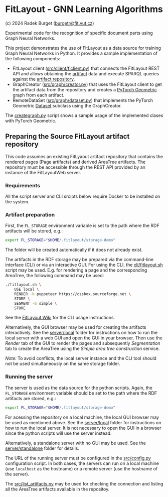 FitLayout - GNN Learning Algorithms
===================================

(c) 2024 Radek Burget (burgetr@fit.vut.cz)

Experimental code for the recognition of specific document parts using Graph Neural Networks.

This project demonstrates the use of FitLayout as a data source for training Graph Neural Networks in Python.
It provides a sample implementation of the following components:

- FitLayout client ([src/client/flclient.py](src/client/flclient.py)) that connects the FitLayout REST API and allows obtaining the [artifact](https://github.com/FitLayout/FitLayout/wiki/Basic-Concepts#artifacts) data and execute SPARQL queries against the [artifact repository](https://github.com/FitLayout/FitLayout/wiki/Basic-Concepts#artifact-repository).
- GraphCreator ([src/graph/creator.py](src/graph/creator.py)) that uses the FitLayout client to get the artifact data from the repository and creates a [PyTorch Geometric](https://pytorch-geometric.readthedocs.io/en/latest/) graph from each artifact.
- RemoteDataSet ([src/graph/dataset.py](src/graph/dataset.py)) that implements the PyTorch Geometric [Dataset](https://pytorch-geometric.readthedocs.io/en/latest/tutorial/create_dataset.html) subclass using the GraphCreator.

The [creategraph.py](creategraph.py) script shows a sample usage of the implemented clases with PyTorch Geometric.


## Preparing the Source FitLayout artifact repository

This code assumes an existing FitLyaout artifact repository that contains the rendered pages (Page artifacts) and derived AreaTree artifacts. The repository
must be accessible through the REST API provided by an instance of the FitLayoutWeb server.

### Requirements

All the script server and CLI srcipts below require Docker to be installed on the system.

### Artifact preparation

First, the `FL_STORAGE` environment variable is set to the path where the RDF artifacts will be stored, e.g.:

```bash
export FL_STORAGE="$HOME/.fitlayout/storage-demo"
```

The folder will be created automatically if it does not already exist.

The artifacts in the RDF storage may be prepared via the command-line interface (CLI) or via an interactive GUI. For using the CLI,
the [cli/fitlayout.sh](cli/fitlayout.sh) script may be used. E.g. for rendering a page and the corresponding AreaTree, the following
command may be used:

```bash
./fitlayout.sh \
    USE local \
    RENDER -b puppeteer https://cssbox.sourceforge.net \
    STORE \
    SEGMENT -m simple \
    STORE
```

See the [FitLayout Wiki](https://github.com/FitLayout/FitLayout/wiki/Command-line-Interface) for the CLI
usage instructions.

Alternatively, the GUI browser may be used for creating the artifacts interactively. See the [server/local](server/local) folder
for instructions on how to run the local server with a web GUI and open the GUI in your browser. Then use the *Render*
tab of the GUI to render the pages and subsequently *Segmentation* tab to create the AreaTree using the 
*Simple area tree construction* service.

*Note:* To avoid conflicts, the local server instance and the CLI tool should not be used simultaneously on the same storage folder.

### Running the server

The server is used as the data source for the python scripts. Again, the `FL_STORAGE` environment variable should be set 
to the path where the RDF artifacts are stored, e.g.:

```bash
export FL_STORAGE="$HOME/.fitlayout/storage-demo"
```

For acessing the repository on a local machine, the local GUI browser may be used as mentioned above.
See the [server/local](server/local) folder for instructions on how to run the local server. It is not necessary
to open the GUI in a browser since the python scripts will use the server instead.

Alternatively, a standalone server with no GUI may be used. See the [server/standalone](server/standalone) folder
for details.

The URL of the running server must be configured in the [src/config.py](src/config.py) configuration script. In both cases,
the servers can run on a local machine (use `localhost` as the hostname) or a remote server (use the hostname of
the server).

The [src/list_artifacts.py](src/list_artifacts.py) may be used for checking the connection and listing all
the AreaTree artifacts available in the repositoy.
